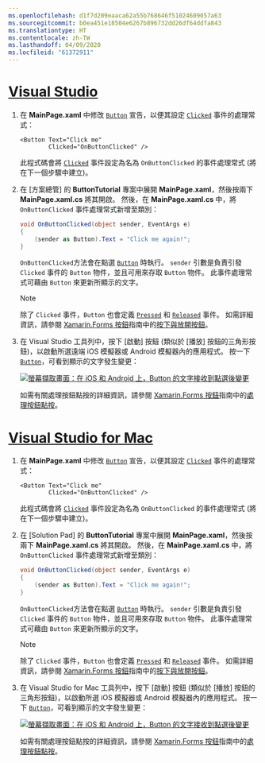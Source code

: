 ```yaml
---
ms.openlocfilehash: d1f7d209eaaca62a55b768646f51024609057a63
ms.sourcegitcommit: b0ea451e18504e6267b896732dd26df64ddfa843
ms.translationtype: HT
ms.contentlocale: zh-TW
ms.lasthandoff: 04/09/2020
ms.locfileid: "61372911"
---
```

# <a name="visual-studio"></a>[Visual Studio](#tab/vswin)

1. 在 **MainPage.xaml** 中修改 [`Button`](xref:Xamarin.Forms.Button) 宣告，以便其設定 [`Clicked`](xref:Xamarin.Forms.Button.Clicked) 事件的處理常式：

    ```xaml
    <Button Text="Click me"
            Clicked="OnButtonClicked" />
    ```

    此程式碼會將 [`Clicked`](xref:Xamarin.Forms.Button.Clicked) 事件設定為名為 `OnButtonClicked` 的事件處理常式 (將在下一個步驟中建立)。

1. 在 [方案總管]  的 **ButtonTutorial** 專案中展開 **MainPage.xaml**，然後按兩下 **MainPage.xaml.cs** 將其開啟。 然後，在 **MainPage.xaml.cs** 中，將 `OnButtonClicked` 事件處理常式新增至類別：

    ```csharp
    void OnButtonClicked(object sender, EventArgs e)
    {
        (sender as Button).Text = "Click me again!";
    }
    ```

    `OnButtonClicked`方法會在點選 [`Button`](xref:Xamarin.Forms.Button) 時執行。 `sender` 引數是負責引發 `Clicked` 事件的 `Button` 物件，並且可用來存取 `Button` 物件。 此事件處理常式可藉由 `Button` 來更新所顯示的文字。

    > [!NOTE]
    > 除了 `Clicked` 事件，`Button` 也會定義 [`Pressed`](xref:Xamarin.Forms.Button.Pressed) 和 [`Released`](xref:Xamarin.Forms.Button.Released) 事件。 如需詳細資訊，請參閱 [Xamarin.Forms 按鈕](~/xamarin-forms/user-interface/button.md)指南中的[按下與放開按鈕](~/xamarin-forms/user-interface/button.md#pressing-and-releasing-the-button)。

1. 在 Visual Studio 工具列中，按下 [啟動]  按鈕 (類似於 [播放] 按鈕的三角形按鈕)，以啟動所選遠端 iOS 模擬器或 Android 模擬器內的應用程式。 按一下 [`Button`](xref:Xamarin.Forms.Button)，可看到顯示的文字發生變更：

    [![螢幕擷取畫面：在 iOS 和 Android 上，Button 的文字接收到點選後變更](../images/handle-button-click.png "處理按鈕點選")](../images/handle-button-click-large.png#lightbox "處理按鈕點選")

    如需有關處理按鈕點按的詳細資訊，請參閱 [Xamarin.Forms 按鈕](~/xamarin-forms/user-interface/button.md)指南中的[處理按鈕點按](~/xamarin-forms/user-interface/button.md#handling-button-clicks)。

# <a name="visual-studio-for-mac"></a>[Visual Studio for Mac](#tab/vsmac)

1. 在 **MainPage.xaml** 中修改 [`Button`](xref:Xamarin.Forms.Button) 宣告，以便其設定 [`Clicked`](xref:Xamarin.Forms.Button.Clicked) 事件的處理常式：

    ```xaml
    <Button Text="Click me"
            Clicked="OnButtonClicked" />
    ```

    此程式碼會將 [`Clicked`](xref:Xamarin.Forms.Button.Clicked) 事件設定為名為 `OnButtonClicked` 的事件處理常式 (將在下一個步驟中建立)。

1. 在 [Solution Pad]  的 **ButtonTutorial** 專案中展開 **MainPage.xaml**，然後按兩下 **MainPage.xaml.cs** 將其開啟。 然後，在 **MainPage.xaml.cs** 中，將 `OnButtonClicked` 事件處理常式新增至類別：

    ```csharp
    void OnButtonClicked(object sender, EventArgs e)
    {
        (sender as Button).Text = "Click me again!";
    }
    ```

    `OnButtonClicked`方法會在點選 [`Button`](xref:Xamarin.Forms.Button) 時執行。 `sender` 引數是負責引發 `Clicked` 事件的 `Button` 物件，並且可用來存取 `Button` 物件。 此事件處理常式可藉由 `Button` 來更新所顯示的文字。

    > [!NOTE]
    > 除了 `Clicked` 事件，`Button` 也會定義 [`Pressed`](xref:Xamarin.Forms.Button.Pressed) 和 [`Released`](xref:Xamarin.Forms.Button.Released) 事件。 如需詳細資訊，請參閱 [Xamarin.Forms 按鈕](~/xamarin-forms/user-interface/button.md)指南中的[按下與放開按鈕](~/xamarin-forms/user-interface/button.md#pressing-and-releasing-the-button)。

1. 在 Visual Studio for Mac 工具列中，按下 [啟動]  按鈕 (類似於 [播放] 按鈕的三角形按鈕)，以啟動所選 iOS 模擬器或 Android 模擬器內的應用程式。 按一下 [`Button`](xref:Xamarin.Forms.Button)，可看到顯示的文字發生變更：

    [![螢幕擷取畫面：在 iOS 和 Android 上，Button 的文字接收到點選後變更](../images/handle-button-click.png "處理按鈕點選")](../images/handle-button-click-large.png#lightbox "處理按鈕點選")

    如需有關處理按鈕點按的詳細資訊，請參閱 [Xamarin.Forms 按鈕](~/xamarin-forms/user-interface/button.md)指南中的[處理按鈕點按](~/xamarin-forms/user-interface/button.md#handling-button-clicks)。
